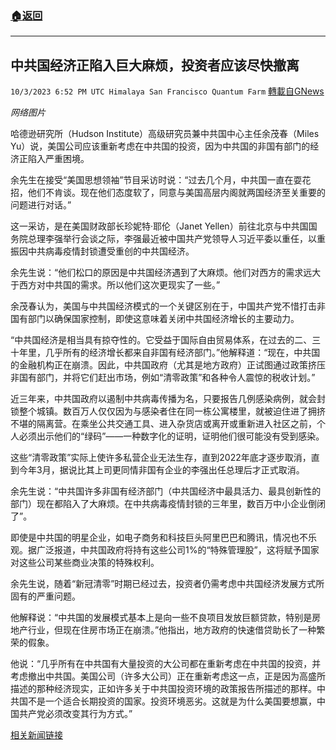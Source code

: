 ###  [:house:返回](README.md)
---


## 中共国经济正陷入巨大麻烦，投资者应该尽快撤离
`10/3/2023 6:52 PM UTC Himalaya San Francisco Quantum Farm` [轉載自GNews](https://gnews.org/articles/1776492)

*网络图片*

哈德逊研究所（Hudson Institute）高级研究员兼中共国中心主任余茂春（Miles Yu）说，美国公司应该重新考虑在中共国的投资，因为中共国的非国有部门的经济正陷入严重困境。

余先生在接受“美国思想领袖”节目采访时说：“过去几个月，中共国一直在耍花招，他们不肯谈。现在他们态度软了，同意与美国高层内阁就两国经济至关重要的问题进行对话。”

这一采访，是在美国财政部长珍妮特·耶伦（Janet Yellen）前往北京与中共国国务院总理李强举行会谈之际，李强最近被中国共产党领导人习近平委以重任，以重振因中共病毒疫情封锁遭受重创的中共国经济。

余先生说：“他们松口的原因是中共国经济遇到了大麻烦。他们对西方的需求远大于西方对中共国的需求。所以他们这次更现实了一些。”

余茂春认为，美国与中共国经济模式的一个关键区别在于，中国共产党不惜打击非国有部门以确保国家控制，即使这意味着关闭中共国经济增长的主要动力。

“中共国经济是相当具有掠夺性的。它受益于国际自由贸易体系，在过去的二、三十年里，几乎所有的经济增长都来自非国有经济部门。”他解释道：“现在，中共国的金融机构正在崩溃。因此，中共国政府（尤其是地方政府）正试图通过政策挤压非国有部门，并将它们赶出市场，例如“清零政策”和各种令人震惊的税收计划。”

近三年来，中共国政府以遏制中共病毒传播为名，只要报告几例感染病例，就会封锁整个城镇。数百万人仅仅因为与感染者住在同一栋公寓楼里，就被迫住进了拥挤不堪的隔离营。在乘坐公共交通工具、进入杂货店或离开或重新进入社区之前，个人必须出示他们的“绿码”——一种数字化的证明，证明他们很可能没有受到感染。

这些“清零政策”实际上使许多私营企业无法生存，直到2022年底才逐步取消，直到今年3月，据说比其上司更同情非国有企业的李强出任总理后才正式取消。

余先生说：“中共国许多非国有经济部门（中共国经济中最具活力、最具创新性的部门）现在都陷入了大麻烦。在中共病毒疫情封锁的三年里，数百万中小企业倒闭了”。

即使是中共国的明星企业，如电子商务和科技巨头阿里巴巴和腾讯，情况也不乐观。据广泛报道，中共国政府将持有这些公司1%的“特殊管理股”，这将赋予国家对这些公司某些商业决策的特殊权利。

余先生说，随着“新冠清零”时期已经过去，投资者仍需考虑中共国经济发展方式所固有的严重问题。

他解释说：“中共国的发展模式基本上是向一些不良项目发放巨额贷款，特别是房地产行业，但现在住房市场正在崩溃。”他指出，地方政府的快速借贷助长了一种繁荣的假象。

他说：“几乎所有在中共国有大量投资的大公司都在重新考虑在中共国的投资，并考虑撤出中共国。美国公司（许多大公司）正在重新考虑这一点，正是因为高盛所描述的那种经济现实，正如许多关于中共国投资环境的政策报告所描述的那样。中共国不是一个适合长期投资的国家。投资环境恶劣。这就是为什么美国要想赢，中国共产党必须改变其行为方式。”

[相关新闻链接](https://www.gulf-insider.com/chinas-economy-is-in-big-trouble-and-investors-should-get-out-miles-yu/)


